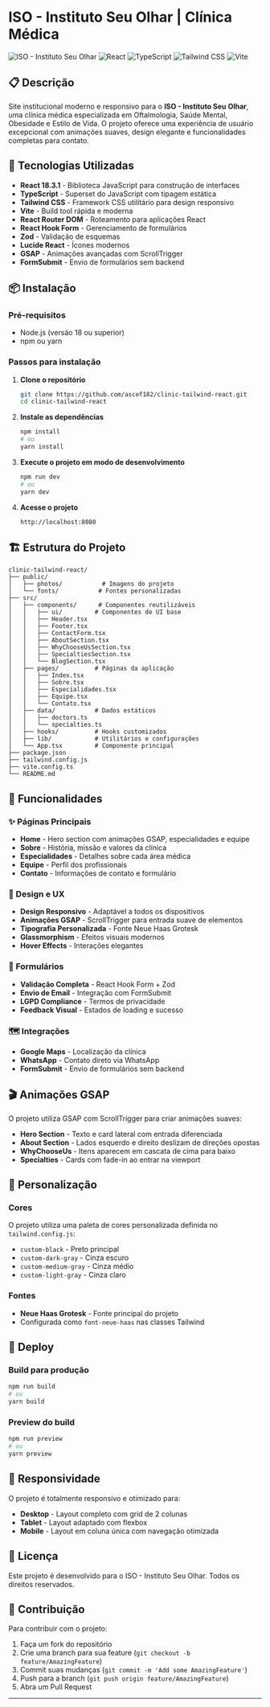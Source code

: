 # ISO - Instituto Seu Olhar | Clínica Médica

![ISO - Instituto Seu Olhar](https://img.shields.io/badge/ISO-Instituto%20Seu%20Olhar-blue)
![React](https://img.shields.io/badge/React-18.3.1-blue)
![TypeScript](https://img.shields.io/badge/TypeScript-5.0+-blue)
![Tailwind CSS](https://img.shields.io/badge/Tailwind%20CSS-3.0+-blue)
![Vite](https://img.shields.io/badge/Vite-5.0+-blue)

## 📋 Descrição

Site institucional moderno e responsivo para o **ISO - Instituto Seu Olhar**, uma clínica médica especializada em Oftalmologia, Saúde Mental, Obesidade e Estilo de Vida. O projeto oferece uma experiência de usuário excepcional com animações suaves, design elegante e funcionalidades completas para contato.

## 🚀 Tecnologias Utilizadas

- **React 18.3.1** - Biblioteca JavaScript para construção de interfaces
- **TypeScript** - Superset do JavaScript com tipagem estática
- **Tailwind CSS** - Framework CSS utilitário para design responsivo
- **Vite** - Build tool rápida e moderna
- **React Router DOM** - Roteamento para aplicações React
- **React Hook Form** - Gerenciamento de formulários
- **Zod** - Validação de esquemas
- **Lucide React** - Ícones modernos
- **GSAP** - Animações avançadas com ScrollTrigger
- **FormSubmit** - Envio de formulários sem backend

## 📦 Instalação

### Pré-requisitos

- Node.js (versão 18 ou superior)
- npm ou yarn

### Passos para instalação

1. **Clone o repositório**

   ```bash
   git clone https://github.com/ascef182/clinic-tailwind-react.git
   cd clinic-tailwind-react
   ```

2. **Instale as dependências**

   ```bash
   npm install
   # ou
   yarn install
   ```

3. **Execute o projeto em modo de desenvolvimento**

   ```bash
   npm run dev
   # ou
   yarn dev
   ```

4. **Acesse o projeto**
   ```
   http://localhost:8080
   ```

## 🏗️ Estrutura do Projeto

```
clinic-tailwind-react/
├── public/
│   ├── photos/           # Imagens do projeto
│   └── fonts/           # Fontes personalizadas
├── src/
│   ├── components/      # Componentes reutilizáveis
│   │   ├── ui/         # Componentes de UI base
│   │   ├── Header.tsx
│   │   ├── Footer.tsx
│   │   ├── ContactForm.tsx
│   │   ├── AboutSection.tsx
│   │   ├── WhyChooseUsSection.tsx
│   │   ├── SpecialtiesSection.tsx
│   │   └── BlogSection.tsx
│   ├── pages/          # Páginas da aplicação
│   │   ├── Index.tsx
│   │   ├── Sobre.tsx
│   │   ├── Especialidades.tsx
│   │   ├── Equipe.tsx
│   │   └── Contato.tsx
│   ├── data/           # Dados estáticos
│   │   ├── doctors.ts
│   │   └── specialties.ts
│   ├── hooks/          # Hooks customizados
│   ├── lib/            # Utilitários e configurações
│   └── App.tsx         # Componente principal
├── package.json
├── tailwind.config.js
├── vite.config.ts
└── README.md
```

## 🎯 Funcionalidades

### ✨ Páginas Principais

- **Home** - Hero section com animações GSAP, especialidades e equipe
- **Sobre** - História, missão e valores da clínica
- **Especialidades** - Detalhes sobre cada área médica
- **Equipe** - Perfil dos profissionais
- **Contato** - Informações de contato e formulário

### 🎨 Design e UX

- **Design Responsivo** - Adaptável a todos os dispositivos
- **Animações GSAP** - ScrollTrigger para entrada suave de elementos
- **Tipografia Personalizada** - Fonte Neue Haas Grotesk
- **Glassmorphism** - Efeitos visuais modernos
- **Hover Effects** - Interações elegantes

### 📝 Formulários

- **Validação Completa** - React Hook Form + Zod
- **Envio de Email** - Integração com FormSubmit
- **LGPD Compliance** - Termos de privacidade
- **Feedback Visual** - Estados de loading e sucesso

### 🗺️ Integrações

- **Google Maps** - Localização da clínica
- **WhatsApp** - Contato direto via WhatsApp
- **FormSubmit** - Envio de formulários sem backend

## 🎬 Animações GSAP

O projeto utiliza GSAP com ScrollTrigger para criar animações suaves:

- **Hero Section** - Texto e card lateral com entrada diferenciada
- **About Section** - Lados esquerdo e direito deslizam de direções opostas
- **WhyChooseUs** - Itens aparecem em cascata de cima para baixo
- **Specialties** - Cards com fade-in ao entrar na viewport

## 🎨 Personalização

### Cores

O projeto utiliza uma paleta de cores personalizada definida no `tailwind.config.js`:

- `custom-black` - Preto principal
- `custom-dark-gray` - Cinza escuro
- `custom-medium-gray` - Cinza médio
- `custom-light-gray` - Cinza claro

### Fontes

- **Neue Haas Grotesk** - Fonte principal do projeto
- Configurada como `font-neue-haas` nas classes Tailwind

## 🚀 Deploy

### Build para produção

```bash
npm run build
# ou
yarn build
```

### Preview do build

```bash
npm run preview
# ou
yarn preview
```

## 📱 Responsividade

O projeto é totalmente responsivo e otimizado para:

- **Desktop** - Layout completo com grid de 2 colunas
- **Tablet** - Layout adaptado com flexbox
- **Mobile** - Layout em coluna única com navegação otimizada

## 📄 Licença

Este projeto é desenvolvido para o ISO - Instituto Seu Olhar. Todos os direitos reservados.

## 🤝 Contribuição

Para contribuir com o projeto:

1. Faça um fork do repositório
2. Crie uma branch para sua feature (`git checkout -b feature/AmazingFeature`)
3. Commit suas mudanças (`git commit -m 'Add some AmazingFeature'`)
4. Push para a branch (`git push origin feature/AmazingFeature`)
5. Abra um Pull Request

---
